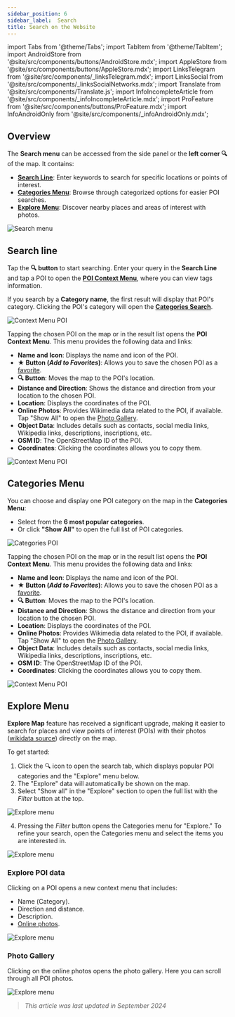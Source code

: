 ```yaml
---
sidebar_position: 6
sidebar_label:  Search
title: Search on the Website
---
```


import Tabs from '@theme/Tabs';
import TabItem from '@theme/TabItem';
import AndroidStore from '@site/src/components/buttons/AndroidStore.mdx';
import AppleStore from '@site/src/components/buttons/AppleStore.mdx';
import LinksTelegram from '@site/src/components/_linksTelegram.mdx';
import LinksSocial from '@site/src/components/_linksSocialNetworks.mdx';
import Translate from '@site/src/components/Translate.js';
import InfoIncompleteArticle from '@site/src/components/_infoIncompleteArticle.mdx';
import ProFeature from '@site/src/components/buttons/ProFeature.mdx';
import InfoAndroidOnly from '@site/src/components/_infoAndroidOnly.mdx';

<InfoIncompleteArticle/>


## Overview


The **Search menu** can be accessed from the side panel or the **left corner 🔍** of the map. It contains:

- [**Search Line**](#search-line): Enter keywords to search for specific locations or points of interest.  
- [**Categories Menu**](#categories-menu): Browse through categorized options for easier POI searches.  
- [**Explore Menu**](#explore-the-map-menu): Discover nearby places and areas of interest with photos.

![Search menu](@site/static/img/web/search.png)


## Search line

Tap the **🔍 button** to start searching. Enter your query in the **Search Line** and tap a POI to open the [**POI Context Menu**](#poi-context-menu), where you can view tags information.

If you search by a **Category name**, the first result will display that POI's category. Clicking the POI's category will open the [**Categories Search**](#categories-menu).

![Context Menu POI](@site/static/img/web/context_menu_poi.png)


Tapping the chosen POI on the map or in the result list opens the **POI Context Menu**. This menu provides the following data and links:

- **Name and Icon**: Displays the name and icon of the POI.  
- **★ Button (_Add to Favorites_)**: Allows you to save the chosen POI as a [favorite](../web/web-userdata.mdx#add--edit-favorite).  
- **🔍 Button**: Moves the map to the POI's location.  
- **Distance and Direction**: Shows the distance and direction from your location to the chosen POI.  
- **Location**: Displays the coordinates of the POI.  
- **Online Photos**: Provides Wikimedia data related to the POI, if available. Tap "Show All" to open the [Photo Gallery](#photo-gallery).
- **Object Data**: Includes details such as contacts, social media links, Wikipedia links, descriptions, inscriptions, etc.  
- **OSM ID**: The OpenStreetMap ID of the POI.  
- **Coordinates**: Clicking the coordinates allows you to copy them.

![Context Menu POI](@site/static/img/web/context_menu_poi_1.png)

## Categories Menu

You can choose and display one POI category on the map in the **Categories Menu**:  
- Select from the **6 most popular categories**.  
- Or click **"Show All"** to open the full list of POI categories.

![Categories POI](@site/static/img/web/categories_poi.png)

Tapping the chosen POI on the map or in the result list opens the **POI Context Menu**. This menu provides the following data and links:
- **Name and Icon**: Displays the name and icon of the POI.  
- **★ Button (_Add to Favorites_)**: Allows you to save the chosen POI as a [favorite](../web/web-userdata.mdx#add--edit-favorite).  
- **🔍 Button**: Moves the map to the POI's location.  
- **Distance and Direction**: Shows the distance and direction from your location to the chosen POI.  
- **Location**: Displays the coordinates of the POI.  
- **Online Photos**: Provides Wikimedia data related to the POI, if available. Tap "Show All" to open the [Photo Gallery](#photo-gallery).
- **Object Data**: Includes details such as contacts, social media links, Wikipedia links, descriptions, inscriptions, etc.  
- **OSM ID**: The OpenStreetMap ID of the POI.  
- **Coordinates**: Clicking the coordinates allows you to copy them.

![Context Menu POI](@site/static/img/web/categories_poi_1.png)


## Explore Menu

**Explore Map** feature has received a significant upgrade, making it easier to search for places and view points of interest (POIs) with their photos ([wikidata source](https://www.wikidata.org/)) directly on the map.  

To get started:

1. Click the 🔍  icon to open the search tab, which displays popular POI categories and the "Explore" menu below. 
2. The "Explore" data will automatically be shown on the map.
3. Select "Show all" in the "Explore" section to open the full list with the _Filter_ button at the top.

![Explore menu](@site/static/img/web/explore.png)

4. Pressing the _Filter_ button opens the Categories menu for "Explore." To refine your search, open the Categories menu and select the items you are interested in.

![Explore menu](@site/static/img/web/explore_cat.png)

### Explore POI data

Clicking on a POI opens a new context menu that includes:

- Name (Сategory).
- Direction and distance.
- Description.
- [Online photos](#photo-gallery).

![Explore menu](@site/static/img/web/poi_context.png)

### Photo Gallery

Clicking on the online photos opens the photo gallery. Here you can scroll through all POI photos.

![Explore menu](@site/static/img/web/poi_photo.png)



> *This article was last updated in September 2024*
